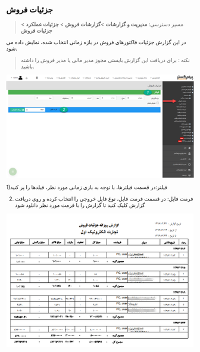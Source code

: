 ## جزئیات فروش

> مسیر دسترسی: **مدیریت و گزارشات** >**گزارشات فروش** > **جزئیات عملکرد** > **جزئیات فروش**

در این گزارش جزئیات فاکتورهای فروش در بازه زمانی انتخاب شده، نمایش داده می شود.

> نکته : برای دریافت این گزارش بایستی مجوز مدیر مالی یا مدیر فروش را داشته باشید.

![](SalesDetails1.png)

1)فیلتر:در قسمت فیلترها، با توجه به بازی زمانی مورد نظر، فیلدها را پر کنید

2) فرمت فایل: در قسمت فرمت فایل، نوع فایل خروجی را انتخاب کرده و روی دریافت گزارش کلیک کنید تا گزارش را با فرمت مورد نظر دانلود شود

![](SalesDetails2.png)

